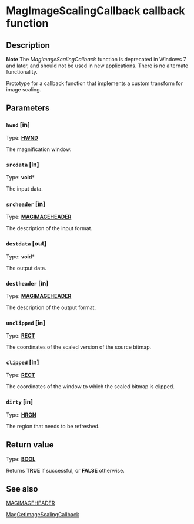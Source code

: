 # MagImageScalingCallback callback function

## Description

**Note** The *MagImageScalingCallback* function is deprecated in Windows 7 and later, and should not be used in new applications. There is no alternate functionality.

Prototype for a callback function that implements a custom transform for image scaling.

## Parameters

### `hwnd` [in]

Type: **[HWND](https://learn.microsoft.com/windows/desktop/WinProg/windows-data-types)**

The magnification window.

### `srcdata` [in]

Type: **void***

The input data.

### `srcheader` [in]

Type: **[MAGIMAGEHEADER](https://learn.microsoft.com/windows/desktop/api/magnification/ns-magnification-magimageheader)**

The description of the input format.

### `destdata` [out]

Type: **void***

The output data.

### `destheader` [in]

Type: **[MAGIMAGEHEADER](https://learn.microsoft.com/windows/desktop/api/magnification/ns-magnification-magimageheader)**

The description of the output format.

### `unclipped` [in]

Type: **[RECT](https://learn.microsoft.com/windows/desktop/api/windef/ns-windef-rect)**

The coordinates of the scaled version of the source bitmap.

### `clipped` [in]

Type: **[RECT](https://learn.microsoft.com/windows/desktop/api/windef/ns-windef-rect)**

The coordinates of the window to which the scaled bitmap is clipped.

### `dirty` [in]

Type: **[HRGN](https://learn.microsoft.com/windows/desktop/WinProg/windows-data-types)**

The region that needs to be refreshed.

## Return value

Type: **[BOOL](https://learn.microsoft.com/windows/desktop/WinProg/windows-data-types)**

Returns **TRUE** if successful, or **FALSE** otherwise.

## See also

[MAGIMAGEHEADER](https://learn.microsoft.com/windows/desktop/api/magnification/ns-magnification-magimageheader)

[MagGetImageScalingCallback](https://learn.microsoft.com/previous-versions/windows/desktop/api/magnification/nf-magnification-maggetimagescalingcallback)